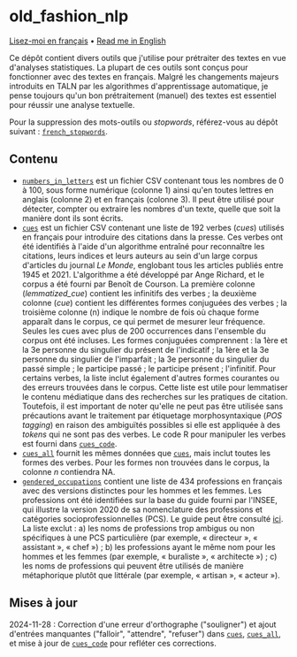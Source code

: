 # old_fashion_nlp

[Lisez-moi en français](LISEZMOI.md) • [Read me in English](README.md)

Ce dépôt contient divers outils que j'utilise pour prétraiter des textes en vue d'analyses statistiques. La plupart de ces outils sont conçus pour fonctionner avec des textes en français. Malgré les changements majeurs introduits en TALN par les algorithmes d'apprentissage automatique, je pense toujours qu'un bon prétraitement (manuel) des textes est essentiel pour réussir une analyse textuelle.

Pour la suppression des mots-outils ou *stopwords*, référez-vous au dépôt suivant : [`french_stopwords`](https://github.com/gillesbastin/french_stopwords/).

## Contenu

- [`numbers_in_letters`](numbers_in_letters.csv) est un fichier CSV contenant tous les nombres de 0 à 100, sous forme numérique (colonne 1) ainsi qu'en toutes lettres en anglais (colonne 2) et en français (colonne 3). Il peut être utilisé pour détecter, compter ou extraire les nombres d'un texte, quelle que soit la manière dont ils sont écrits.
- [`cues`](cues.csv) est un fichier CSV contenant une liste de 192 verbes (*cues*) utilisés en français pour introduire des citations dans la presse. Ces verbes ont été identifiés à l'aide d'un algorithme entraîné pour reconnaître les citations, leurs indices et leurs auteurs au sein d'un large corpus d'articles du journal *Le Monde*, englobant tous les articles publiés entre 1945 et 2021. L'algorithme a été développé par Ange Richard, et le corpus a été fourni par Benoît de Courson. La première colonne (*lemmatized_cue*) contient les infinitifs des verbes ; la deuxième colonne (*cue*) contient les différentes formes conjuguées des verbes ; la troisième colonne (n) indique le nombre de fois où chaque forme apparaît dans le corpus, ce qui permet de mesurer leur fréquence. Seules les cues avec plus de 200 occurrences dans l'ensemble du corpus ont été incluses. Les formes conjuguées comprennent : la 1ère et la 3e personne du singulier du présent de l'indicatif ; la 1ère et la 3e personne du singulier de l'imparfait ; la 3e personne du singulier du passé simple ; le participe passé ; le participe présent ; l'infinitif. Pour certains verbes, la liste inclut également d'autres formes courantes ou des erreurs trouvées dans le corpus. Cette liste est utile pour lemmatiser le contenu médiatique dans des recherches sur les pratiques de citation. Toutefois, il est important de noter qu'elle ne peut pas être utilisée sans précautions avant le traitement par étiquetage morphosyntaxique (*POS tagging*) en raison des ambiguïtés possibles si elle est appliquée à des *tokens* qui ne sont pas des verbes. Le code R pour manipuler les verbes est fourni dans [`cues_code`](cues_code.txt).
- [`cues_all`](cues_all.csv) fournit les mêmes données que [`cues`](cues.csv), mais inclut toutes les formes des verbes. Pour les formes non trouvées dans le corpus, la colonne *n* contiendra NA.
- [`gendered_occupations`](gendered_occupations.csv) contient une liste de 434 professions en français avec des versions distinctes pour les hommes et les femmes. Les professions ont été identifiées sur la base du guide fourni par l'INSEE, qui illustre la version 2020 de sa nomenclature des professions et catégories socioprofessionnelles (PCS). Le guide peut être consulté [ici](https://www.insee.fr/fr/statistiques/fichier/6051913/Guide_PCS_2020_version_2024.pdf). La liste exclut : a) les noms de professions trop ambigus ou non spécifiques à une PCS particulière (par exemple, « directeur », « assistant », « chef ») ; b) les professions ayant le même nom pour les hommes et les femmes (par exemple, « buraliste », « architecte ») ; c) les noms de professions qui peuvent être utilisés de manière métaphorique plutôt que littérale (par exemple, « artisan », « acteur »).

## Mises à jour

2024-11-28 : Correction d'une erreur d'orthographe ("souligner") et ajout d'entrées manquantes ("falloir", "attendre", "refuser") dans [`cues`](cues.csv), [`cues_all`](cues_all.csv), et mise à jour de [`cues_code`](cues_code.txt) pour refléter ces corrections.

